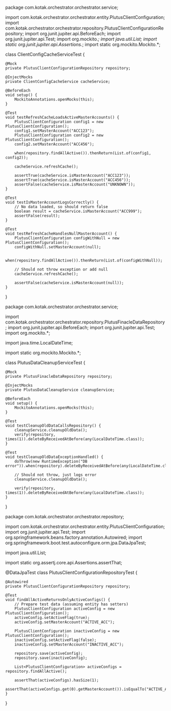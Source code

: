 package com.kotak.orchestrator.orchestrator.service;

import com.kotak.orchestrator.orchestrator.entity.PlutusClientConfiguration;
import com.kotak.orchestrator.orchestrator.repository.PlutusClientConfigurationRepository;
import org.junit.jupiter.api.BeforeEach;
import org.junit.jupiter.api.Test;
import org.mockito.*;
import java.util.List;
import static org.junit.jupiter.api.Assertions.*;
import static org.mockito.Mockito.*;

class ClientConfigCacheServiceTest {

    @Mock
    private PlutusClientConfigurationRepository repository;

    @InjectMocks
    private ClientConfigCacheService cacheService;

    @BeforeEach
    void setup() {
        MockitoAnnotations.openMocks(this);
    }

    @Test
    void testRefreshCacheLoadsActiveMasterAccounts() {
        PlutusClientConfiguration config1 = new PlutusClientConfiguration();
        config1.setMasterAccount("ACC123");
        PlutusClientConfiguration config2 = new PlutusClientConfiguration();
        config2.setMasterAccount("ACC456");

        when(repository.findAllActive()).thenReturn(List.of(config1, config2));

        cacheService.refreshCache();

        assertTrue(cacheService.isMasterAccount("ACC123"));
        assertTrue(cacheService.isMasterAccount("ACC456"));
        assertFalse(cacheService.isMasterAccount("UNKNOWN"));
    }

    @Test
    void testIsMasterAccountLogsCorrectly() {
        // No data loaded, so should return false
        boolean result = cacheService.isMasterAccount("ACC999");
        assertFalse(result);
    }

    @Test
    void testRefreshCacheHandlesNullMasterAccount() {
        PlutusClientConfiguration configWithNull = new PlutusClientConfiguration();
        configWithNull.setMasterAccount(null);

        when(repository.findAllActive()).thenReturn(List.of(configWithNull));

        // Should not throw exception or add null
        cacheService.refreshCache();

        assertFalse(cacheService.isMasterAccount(null));
    }
}



package com.kotak.orchestrator.orchestrator.service;

import com.kotak.orchestrator.orchestrator.repository.PlutusFinacleDataRepository;
import org.junit.jupiter.api.BeforeEach;
import org.junit.jupiter.api.Test;
import org.mockito.*;

import java.time.LocalDateTime;

import static org.mockito.Mockito.*;

class PlutusDataCleanupServiceTest {

    @Mock
    private PlutusFinacleDataRepository repository;

    @InjectMocks
    private PlutusDataCleanupService cleanupService;

    @BeforeEach
    void setup() {
        MockitoAnnotations.openMocks(this);
    }

    @Test
    void testCleanupOldDataCallsRepository() {
        cleanupService.cleanupOldData();
        verify(repository, times(1)).deleteByReceivedAtBefore(any(LocalDateTime.class));
    }

    @Test
    void testCleanupOldDataExceptionHandled() {
        doThrow(new RuntimeException("DB error")).when(repository).deleteByReceivedAtBefore(any(LocalDateTime.class));

        // Should not throw, just logs error
        cleanupService.cleanupOldData();

        verify(repository, times(1)).deleteByReceivedAtBefore(any(LocalDateTime.class));
    }
}


package com.kotak.orchestrator.orchestrator.repository;

import com.kotak.orchestrator.orchestrator.entity.PlutusClientConfiguration;
import org.junit.jupiter.api.Test;
import org.springframework.beans.factory.annotation.Autowired;
import org.springframework.boot.test.autoconfigure.orm.jpa.DataJpaTest;

import java.util.List;

import static org.assertj.core.api.Assertions.assertThat;

@DataJpaTest
class PlutusClientConfigurationRepositoryTest {

    @Autowired
    private PlutusClientConfigurationRepository repository;

    @Test
    void findAllActiveReturnsOnlyActiveConfigs() {
        // Prepare test data (assuming entity has setters)
        PlutusClientConfiguration activeConfig = new PlutusClientConfiguration();
        activeConfig.setActiveFlag(true);
        activeConfig.setMasterAccount("ACTIVE_ACC");

        PlutusClientConfiguration inactiveConfig = new PlutusClientConfiguration();
        inactiveConfig.setActiveFlag(false);
        inactiveConfig.setMasterAccount("INACTIVE_ACC");

        repository.save(activeConfig);
        repository.save(inactiveConfig);

        List<PlutusClientConfiguration> activeConfigs = repository.findAllActive();

        assertThat(activeConfigs).hasSize(1);
        assertThat(activeConfigs.get(0).getMasterAccount()).isEqualTo("ACTIVE_ACC");
    }
}
